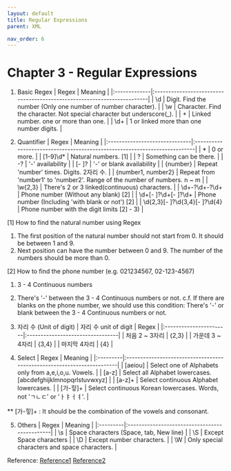 ```yaml
---
layout: default
title: Regular Expressions
parent: XML

nav_order: 6
---
```


# Chapter 3 - Regular Expressions

1) Basic Regex
| Regex        | Meaning                                                                 |
|:-------------|:------------------------------------------------------------------------|
| \d           | Digit. Find the number (Only one number of number character).           |
| \w           | Character. Find the character. Not special character but underscore(_). |
| +            |  Linked number. one or more than one.                                   |
| \d+          | 1 or linked more than one number digits.                                |

2) Quantifier 
| Regex                         | Meaning                                                                   |
|:------------------------------|:--------------------------------------------------------------------------|
| *                             | 0 or more.                                                                |
| [1-9]\d*                      | Natural numbers. [1]                                                      |
| ?                             |   Something can be there.                                                 |
| -?                            | '-' availability                                                          |
| [- ]?                         |  '-' or blank availability                                                |
| {number}                      | Repeat 'number' times. Digits. 2자리 수.                                  |
| {number1, number2}            | Repeat from 'number1' to 'number2'. Range of the number of numbers. n ~ m |
| \w{2,3}                       | There's 2 or 3 linked(continuous) characters.                             |
| \d+-?\d+-?\d+                 | Phone number (Without any blank) [2]                                      |
| \d+[- ]?\d+[- ]?\d+           | Phone number (Including 'with blank or not') [2]                          |
| \d{2,3}[- ]?\d{3,4}[- ]?\d{4} | Phone number with the digit limits [2] - 3)                               |

[1] How to find the natural number using Regex
 1) The first position of the natural number should not start from 0. It should be between 1 and 9. 
 2) Next position can have the number between 0 and 9. The number of the numbers should be more than 0. 

[2] How to find the phone number (e.g. 021234567, 02-123-4567)
 1) 3 - 4 Continuous numbers
 2) There's '-' between the 3 - 4 Continuous numbers or not. 
  c.f. If there are blanks on the phone number, we should use this condition: There's '-' or blank between the 3 - 4 Continuous numbers or not. 
  
 3) 자리 수 (Unit of digit) 
| 자리 수 unit of digit   | Regex                            |
|:-----------------------|:---------------------------------|
| 처음	2 ~ 3자리          | {2,3}                            |
| 가운데	3 ~ 4자리        | {3,4}                            |
| 마지막	4자리            | {4}                              | 

4) Select
| Regex    | Meaning                                                                |
|:---------|:-----------------------------------------------------------------------|
| [aeiou]  | Select one of Alphabets only from a,e,i,o,u. Vowels.                   |
| [a-z]    | Select all Alphabet lowercases. [abcdefghijklmnopqrlstuvwxyz]          |
| [a-z]+   | Select continuous Alphabet lowercases.                                 | 
| [가-힣]+  | Select continuous Korean lowercases. Words, not 'ㄱㄴㄷ' or 'ㅏㅑㅓㅕ'. | 

** [가-힣]+ : It should be the combination of the vowels and consonant.

5) Others
| Regex    | Meaning                                       |
|:---------|:----------------------------------------------|
| \s       | Space characters (Space, tab, New line)       |
| \S       | Except Space characters                       |
| \D       | Except number characters.                     | 
| \W       | Only special characters and space characters. | 

Reference: 
[Reference1](https://docs.microsoft.com/en-us/dotnet/standard/base-types/regular-expression-language-quick-reference)
[Reference2](https://regex101.com/)

